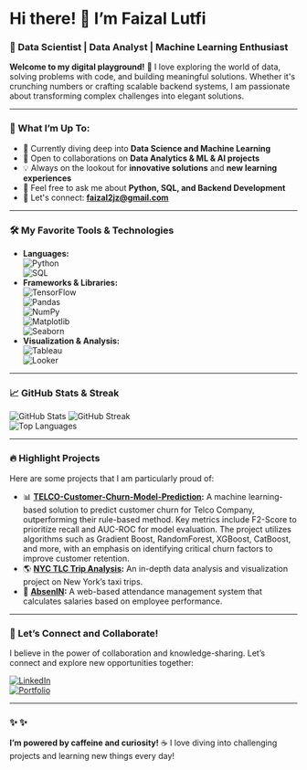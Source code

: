 # Hi there! 👋 I’m Faizal Lutfi  
### 🚀 Data Scientist | Data Analyst | Machine Learning Enthusiast  

**Welcome to my digital playground!** 🎢 I love exploring the world of data, solving problems with code, and building meaningful solutions. Whether it's crunching numbers or crafting scalable backend systems, I am passionate about transforming complex challenges into elegant solutions.

---

### 🌱 What I’m Up To:
- 🧠 Currently diving deep into **Data Science and Machine Learning**  
- 🤝 Open to collaborations on **Data Analytics & ML & AI projects**  
- 💡 Always on the lookout for **innovative solutions** and **new learning experiences**  
- 💬 Feel free to ask me about **Python, SQL, and Backend Development**  
- 📧 Let's connect: **[faizal2jz@gmail.com](faizal2jz@gmail.com)**

---

### 🛠️ My Favorite Tools & Technologies  
- **Languages:**  
  ![Python](https://img.shields.io/badge/Python-3776AB?style=for-the-badge&logo=python&logoColor=white)  
  ![SQL](https://img.shields.io/badge/SQL-00758F?style=for-the-badge&logo=mysql&logoColor=white)  
- **Frameworks & Libraries:**  
  ![TensorFlow](https://img.shields.io/badge/TensorFlow-FF6F00?style=for-the-badge&logo=tensorflow&logoColor=white)  
  ![Pandas](https://img.shields.io/badge/Pandas-150458?style=for-the-badge&logo=pandas&logoColor=white)  
  ![NumPy](https://img.shields.io/badge/NumPy-013243?style=for-the-badge&logo=numpy&logoColor=white)  
  ![Matplotlib](https://img.shields.io/badge/Matplotlib-001E1A?style=for-the-badge&logo=matplotlib&logoColor=white)  
  ![Seaborn](https://img.shields.io/badge/Seaborn-2E97A1?style=for-the-badge&logoColor=white)  
- **Visualization & Analysis:**  
  ![Tableau](https://img.shields.io/badge/Tableau-E97627?style=for-the-badge&logo=tableau&logoColor=white)  
  ![Looker](https://img.shields.io/badge/Looker-4285F4?style=for-the-badge&logo=looker&logoColor=white)  

---

### 📈 GitHub Stats & Streak  
![GitHub Stats](https://github-readme-stats-nine-kohl-77.vercel.app/api?username=ABCDullahh&show_icons=true&theme=radical)
![GitHub Streak](https://github-readme-streak-stats.herokuapp.com/?user=ABCDullahh&theme=radical)  
![Top Languages](https://github-readme-stats-nine-kohl-77.vercel.app/api/top-langs/?username=ABCDullahh&layout=compact&theme=radical)


---

### 🔥 Highlight Projects  
Here are some projects that I am particularly proud of:  
- 📊 **[TELCO-Customer-Churn-Model-Prediction](https://github.com/ABCDullahh/TELCO-Customer-Churn-Model-Prediction):**  A machine learning-based solution to predict customer churn for Telco Company, outperforming their rule-based method. Key metrics include F2-Score to prioritize recall and AUC-ROC for model evaluation. The project utilizes algorithms such as Gradient Boost, RandomForest, XGBoost, CatBoost, and more, with an emphasis on identifying critical churn factors to improve customer retention.
- 🌎 **[NYC TLC Trip Analysis](https://github.com/username/TLC-Trip-Analysis):** An in-depth data analysis and visualization project on New York’s taxi trips.  
- 🚀 **[AbsenIN](https://github.com/rizal5516/AbsenIn):** A web-based attendance management system that calculates salaries based on employee performance.  

---

### 🤝 Let’s Connect and Collaborate!  
I believe in the power of collaboration and knowledge-sharing. Let’s connect and explore new opportunities together:  

[![LinkedIn](https://img.shields.io/badge/LinkedIn-0A66C2?style=for-the-badge&logo=linkedin&logoColor=white)](https://www.linkedin.com/in/faizallutfiyt/)  
[![Portfolio](https://img.shields.io/badge/Portfolio-000000?style=for-the-badge&logo=About.me&logoColor=white)](https://faizal-abcdullah.com/)

---

### ✨ ✨ 
**I’m powered by caffeine and curiosity!** ☕ I love diving into challenging projects and learning new things every day!
